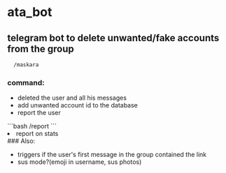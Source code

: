 # ata_bot
## telegram bot to delete unwanted/fake accounts from the group
```bash
  /maskara
```
### command:
<ul>
  <li>deleted the user and all his messages</li>
  <li>add unwanted account id to the database</li>
  <li>report the user</li>
</ul>
```bash
  /report
```
<li>report on stats</li>
### Also:
<ul>
  <li>triggers if the user's first message in the group contained the link</li>
  <li>sus mode?(emoji in username, sus photos)</li>
</ul>

